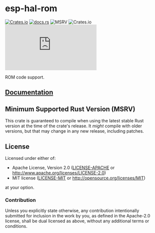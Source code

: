 # esp-hal-rom

[![Crates.io](https://img.shields.io/crates/v/esp-hal-rom?labelColor=1C2C2E&color=C96329&logo=Rust&style=flat-square)](https://crates.io/crates/esp-hal-rom)
[![docs.rs](https://img.shields.io/docsrs/esp-hal-rom?labelColor=1C2C2E&color=C96329&logo=rust&style=flat-square)](https://docs.espressif.com/projects/rust/esp-hal-rom/latest/)
![MSRV](https://img.shields.io/badge/MSRV-1.84-blue?labelColor=1C2C2E&style=flat-square)
![Crates.io](https://img.shields.io/crates/l/esp-hal-rom?labelColor=1C2C2E&style=flat-square)
[![Matrix](https://img.shields.io/matrix/esp-rs:matrix.org?label=join%20matrix&labelColor=1C2C2E&color=BEC5C9&logo=matrix&style=flat-square)](https://matrix.to/#/#esp-rs:matrix.org)

ROM code support.

## [Documentation](https://docs.espressif.com/projects/rust/esp-hal-rom/latest/)

## Minimum Supported Rust Version (MSRV)

This crate is guaranteed to compile when using the latest stable Rust version at the time of the crate's release. It _might_ compile with older versions, but that may change in any new release, including patches.

## License

Licensed under either of:

- Apache License, Version 2.0 ([LICENSE-APACHE](../LICENSE-APACHE) or http://www.apache.org/licenses/LICENSE-2.0)
- MIT license ([LICENSE-MIT](../LICENSE-MIT) or http://opensource.org/licenses/MIT)

at your option.

### Contribution

Unless you explicitly state otherwise, any contribution intentionally submitted for inclusion in
the work by you, as defined in the Apache-2.0 license, shall be dual licensed as above, without
any additional terms or conditions.
